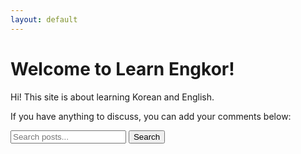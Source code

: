 ```yaml
---
layout: default
---
```

# Welcome to Learn Engkor!

Hi! This site is about learning Korean and English.

If you have anything to discuss, you can add your comments below:

<!-- Search Form -->
<form id="search-form">
    <input type="text" id="search-input" placeholder="Search posts...">
    <button type="submit">Search</button>
</form>

<!-- Search Results Container -->
<div id="search-results">
    <!-- Results will be dynamically added here -->
</div>

<script>
document.addEventListener('DOMContentLoaded', function() {
    const posts = [
        { title: "Post 1", content: "Content of Post 1..." },
        { title: "Post 2", content: "Content of Post 2..." },
        // Add more posts as needed
    ];

    const form = document.getElementById('search-form');
    const input = document.getElementById('search-input');
    const resultsContainer = document.getElementById('search-results');

    form.addEventListener('submit', function(event) {
        event.preventDefault();
        const searchTerm = input.value.toLowerCase();
        const filteredPosts = posts.filter(post => {
            return post.title.toLowerCase().includes(searchTerm) || 
                   post.content.toLowerCase().includes(searchTerm);
        });
        displaySearchResults(filteredPosts);
    });

    function displaySearchResults(results) {
        let html = '';
        if (results.length > 0) {
            results.forEach(post => {
                html += `<div class="search-result">
                            <h3>${post.title}</h3>
                            <p>${post.content}</p>
                        </div>`;
            });
        } else {
            html = `<p>No results found.</p>`;
        }
        resultsContainer.innerHTML = html;
    }
});
</script>
